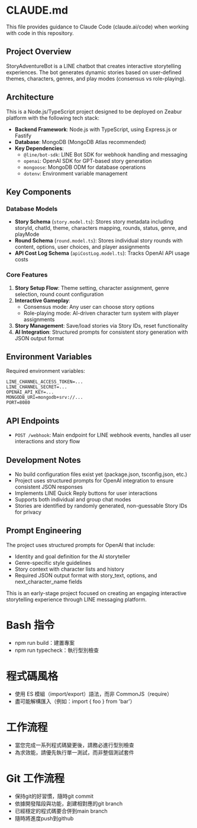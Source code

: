 # CLAUDE.md

This file provides guidance to Claude Code (claude.ai/code) when working with code in this repository.

## Project Overview

StoryAdventureBot is a LINE chatbot that creates interactive storytelling experiences. The bot generates dynamic stories based on user-defined themes, characters, genres, and play modes (consensus vs role-playing).

## Architecture

This is a Node.js/TypeScript project designed to be deployed on Zeabur platform with the following tech stack:

- **Backend Framework**: Node.js with TypeScript, using Express.js or Fastify
- **Database**: MongoDB (MongoDB Atlas recommended)
- **Key Dependencies**:
  - `@line/bot-sdk`: LINE Bot SDK for webhook handling and messaging
  - `openai`: OpenAI SDK for GPT-based story generation
  - `mongoose`: MongoDB ODM for database operations
  - `dotenv`: Environment variable management

## Key Components

### Database Models
- **Story Schema** (`story.model.ts`): Stores story metadata including storyId, chatId, theme, characters mapping, rounds, status, genre, and playMode
- **Round Schema** (`round.model.ts`): Stores individual story rounds with content, options, user choices, and player assignments
- **API Cost Log Schema** (`apiCostLog.model.ts`): Tracks OpenAI API usage costs

### Core Features
1. **Story Setup Flow**: Theme setting, character assignment, genre selection, round count configuration
2. **Interactive Gameplay**: 
   - Consensus mode: Any user can choose story options
   - Role-playing mode: AI-driven character turn system with player assignments
3. **Story Management**: Save/load stories via Story IDs, reset functionality
4. **AI Integration**: Structured prompts for consistent story generation with JSON output format

## Environment Variables

Required environment variables:
```
LINE_CHANNEL_ACCESS_TOKEN=...
LINE_CHANNEL_SECRET=...
OPENAI_API_KEY=...
MONGODB_URI=mongodb+srv://...
PORT=8080
```

## API Endpoints

- `POST /webhook`: Main endpoint for LINE webhook events, handles all user interactions and story flow

## Development Notes

- No build configuration files exist yet (package.json, tsconfig.json, etc.)
- Project uses structured prompts for OpenAI integration to ensure consistent JSON responses
- Implements LINE Quick Reply buttons for user interactions
- Supports both individual and group chat modes
- Stories are identified by randomly generated, non-guessable Story IDs for privacy

## Prompt Engineering

The project uses structured prompts for OpenAI that include:
- Identity and goal definition for the AI storyteller
- Genre-specific style guidelines
- Story context with character lists and history
- Required JSON output format with story_text, options, and next_character_name fields

This is an early-stage project focused on creating an engaging interactive storytelling experience through LINE messaging platform.

# Bash 指令
- npm run build：建置專案
- npm run typecheck：執行型別檢查

# 程式碼風格
- 使用 ES 模組（import/export）語法，而非 CommonJS（require）
- 盡可能解構匯入（例如：import { foo } from 'bar'）

# 工作流程
- 當您完成一系列程式碼變更後，請務必進行型別檢查
- 為求效能，請優先執行單一測試，而非整個測試套件

# Git 工作流程
- 保持git的好習慣，隨時git commit
- 依據開發階段與功能，創建相對應的git branch
- 已經穩定的程式碼要合併到main branch
- 隨時將進度push到github